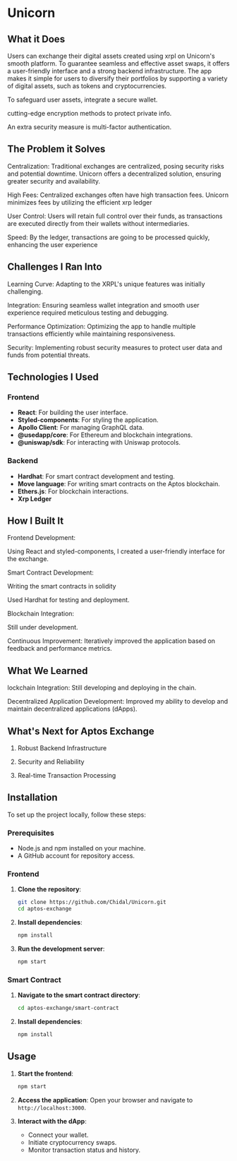 # Unicorn

## What it Does

Users can exchange their digital assets created using xrpl on Unicorn's smooth platform. To guarantee seamless and effective asset swaps, it offers a user-friendly interface and a strong backend infrastructure. The app makes it simple for users to diversify their portfolios by supporting a variety of digital assets, such as tokens and cryptocurrencies. 

To safeguard user assets, integrate a secure wallet. 

cutting-edge encryption methods to protect private info. 

An extra security measure is multi-factor authentication.

## The Problem it Solves

Centralization: Traditional exchanges are centralized, posing security risks and potential downtime. Unicorn offers a decentralized solution, ensuring greater security and availability.

High Fees: Centralized exchanges often have high transaction fees. Unicorn minimizes fees by utilizing the efficient xrp ledger

User Control: Users will retain full control over their funds, as transactions are executed directly from their wallets without intermediaries.

Speed: By the ledger, transactions are going to be processed quickly, enhancing the user experience

## Challenges I Ran Into

Learning Curve: Adapting to the XRPL's unique features was initially challenging.

Integration: Ensuring seamless wallet integration and smooth user experience required meticulous testing and debugging.

Performance Optimization: Optimizing the app to handle multiple transactions efficiently while maintaining responsiveness.

Security: Implementing robust security measures to protect user data and funds from potential threats.

## Technologies I Used

### Frontend
- **React**: For building the user interface.
- **Styled-components**: For styling the application.
- **Apollo Client**: For managing GraphQL data.
- **@usedapp/core**: For Ethereum and blockchain integrations.
- **@uniswap/sdk**: For interacting with Uniswap protocols.

### Backend
- **Hardhat**: For smart contract development and testing.
- **Move language**: For writing smart contracts on the Aptos blockchain.
- **Ethers.js**: For blockchain interactions.
- **Xrp Ledger**

## How I Built It
Frontend Development:

Using React and styled-components, I created a user-friendly interface for the exchange.

Smart Contract Development:

Writing the smart contracts in solidity

Used Hardhat for testing and deployment.

Blockchain Integration:

Still under development.

Continuous Improvement: Iteratively improved the application based on feedback and performance metrics.

## What We Learned

lockchain Integration: Still developing and deploying in the chain.

Decentralized Application Development: Improved my ability to develop and maintain decentralized applications (dApps).


## What's Next for Aptos Exchange

1. Robust Backend Infrastructure

2. Security and Reliability

3. Real-time Transaction Processing


## Installation

To set up the project locally, follow these steps:

### Prerequisites

- Node.js and npm installed on your machine.
- A GitHub account for repository access.

### Frontend

1. **Clone the repository**:
   ```bash
   git clone https://github.com/Chidal/Unicorn.git
   cd aptos-exchange
   ```

2. **Install dependencies**:
   ```bash
   npm install
   ```

3. **Run the development server**:
   ```bash
   npm start
   ```

### Smart Contract

1. **Navigate to the smart contract directory**:
   ```bash
   cd aptos-exchange/smart-contract
   ```

2. **Install dependencies**:
   ```bash
   npm install
   ```

## Usage

1. **Start the frontend**:
   ```bash
   npm start
   ```

2. **Access the application**:
   Open your browser and navigate to `http://localhost:3000`.

3. **Interact with the dApp**:
   - Connect your wallet.
   - Initiate cryptocurrency swaps.
   - Monitor transaction status and history.




